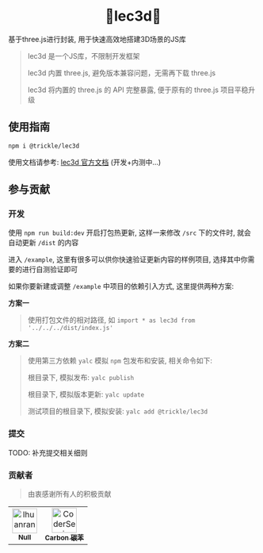 <h1 align="center"> 🎉lec3d🎈</h1>

基于three.js进行封装, 用于快速高效地搭建3D场景的JS库

> lec3d 是一个JS库，不限制开发框架
>
> lec3d 内置 three.js, 避免版本兼容问题，无需再下载 three.js
>
> lec3d 将内置的 three.js 的 API 完整暴露, 便于原有的 three.js 项目平稳升级

## 使用指南

```bash
npm i @trickle/lec3d
```

使用文档请参考: [lec3d 官方文档](https://lec-org.github.io/lec3d/) (开发+内测中...)

## 参与贡献

### 开发

使用 `npm run build:dev` 开启打包热更新, 这样一来修改 `/src` 下的文件时, 就会自动更新 `/dist` 的内容

进入 `/example`, 这里有很多可以供你快速验证更新内容的样例项目, 选择其中你需要的进行自测验证即可

如果你要新建或调整 `/example` 中项目的依赖引入方式, 这里提供两种方案:

**方案一**
> 使用打包文件的相对路径, 如 `import * as lec3d from '../../../dist/index.js'`


**方案二**
> 使用第三方依赖 `yalc` 模拟 `npm` 包发布和安装, 相关命令如下:
>
> 根目录下, 模拟发布: `yalc publish`
>
> 根目录下, 模拟版本更新: `yalc update`
>
> 测试项目的根目录下, 模拟安装: `yalc add @trickle/lec3d`


### 提交

TODO: 补充提交相关细则


### 贡献者 
>由衷感谢所有人的积极贡献

<!-- readme: collaborators,contributors -start -->
<table>
<tr>
    <td align="center">
        <a href="https://github.com/lhuanran">
            <img src="https://avatars.githubusercontent.com/u/118098272?v=4" width="50;" alt="lhuanran"/>
            <br />
            <sub><b>Null</b></sub>
        </a>
    </td>
    <td align="center">
        <a href="https://github.com/CoderSerio">
            <img src="https://avatars.githubusercontent.com/u/79406469?v=4" width="50;" alt="CoderSerio"/>
            <br />
            <sub><b>Carbon 碳苯</b></sub>
        </a>
    </td></tr>
</table>
<!-- readme: collaborators,contributors -end -->
